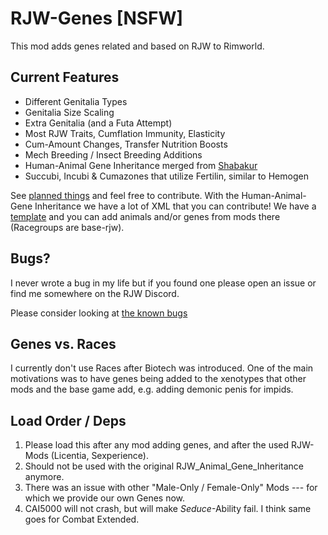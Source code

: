 # RJW-Genes [NSFW]

This mod adds genes related and based on RJW to Rimworld. 

## Current Features 

- Different Genitalia Types 
- Genitalia Size Scaling 
- Extra Genitalia (and a Futa Attempt)
- Most RJW Traits, Cumflation Immunity, Elasticity
- Cum-Amount Changes, Transfer Nutrition Boosts
- Mech Breeding / Insect Breeding Additions 
- Human-Animal Gene Inheritance merged from [Shabakur](https://github.com/Shabakur/RJW_Animal_Gene_Inheritance)
- Succubi, Incubi & Cumazones that utilize Fertilin, similar to Hemogen

See [planned things](TODOS.md) and feel free to contribute. 
With the Human-Animal-Gene Inheritance we have a lot of XML that you can contribute! 
We have a [template](./Common/Defs/RaceGeneDefs/RaceGeneDefs_template.xml) and you can add animals and/or genes from mods there (Racegroups are base-rjw). 

## Bugs? 

I never wrote a bug in my life but if you found one please open an issue or find me somewhere on the RJW Discord. 

Please consider looking at [the known bugs](./KNOWN_BUGS.md)

## Genes vs. Races 

I currently don't use Races after Biotech was introduced. 
One of the main motivations was to have genes being added to the xenotypes that other mods and the base game add, e.g. adding demonic penis for impids. 

## Load Order / Deps 

1. Please load this after any mod adding genes, and after the used RJW-Mods (Licentia, Sexperience). 
2. Should not be used with the original RJW_Animal_Gene_Inheritance anymore. 
3. There was an issue with other "Male-Only / Female-Only" Mods --- for which we provide our own Genes now. 
4. CAI5000 will not crash, but will make *Seduce*-Ability fail. I think same goes for Combat Extended.